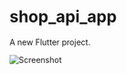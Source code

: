 # shop_api_app

A new Flutter project.

![Screenshot](file:///private/var/folders/x3/y4rc8v11467fntr8mt7nfr_m0000gn/T/simulator_screenshot_D71B22EA-2432-4815-B636-E8D941EFA2B2.png)

